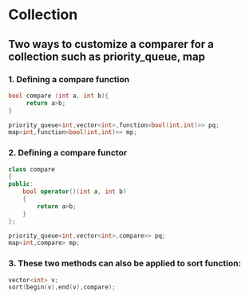 # Collection

## Two ways to customize a comparer for a collection such as priority_queue, map

### 1. Defining a compare function

```c++
bool compare (int a, int b){
     return a>b;
}

priority_queue<int,vector<int>,function<bool(int,int)>> pq;
map<int,function<bool(int,int)>> mp;
```

### 2. Defining a compare functor

```c++
class compare
{
public:
    bool operator()(int a, int b)
    {
        return a>b;
    }
};

priority_queue<int,vector<int>,compare>> pq; 
map<int,compare> mp;
``` 

### 3. These two methods can also be applied to sort function:

```c++
vector<int> v;
sort(begin(v),end(v),compare);
```

